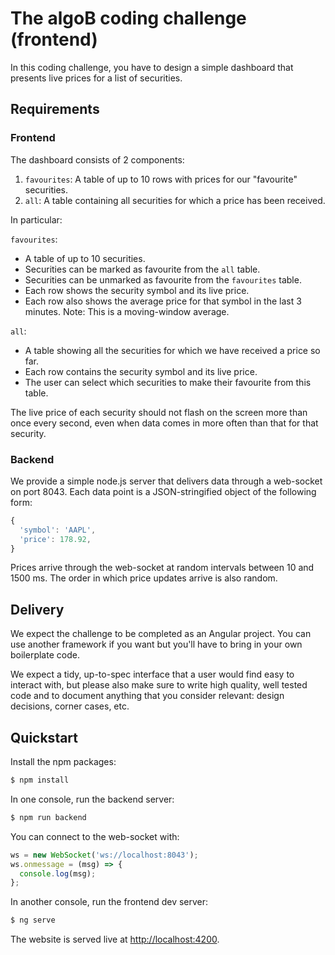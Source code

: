 # The algoB coding challenge (frontend)

In this coding challenge, you have to design a simple dashboard that presents
live prices for a list of securities.

## Requirements

### Frontend

The dashboard consists of 2 components:

1. `favourites`: A table of up to 10 rows with prices for our "favourite"
   securities.
2. `all`: A table containing all securities for which a price has been received.

In particular:

`favourites`:

* A table of up to 10 securities.
* Securities can be marked as favourite from the `all` table.
* Securities can be unmarked as favourite from the `favourites` table.
* Each row shows the security symbol and its live price.
* Each row also shows the average price for that symbol in the last 3 minutes.
  Note: This is a moving-window average.

`all`:

* A table showing all the securities for which we have received a price so far.
* Each row contains the security symbol and its live price.
* The user can select which securities to make their favourite from this table.

The live price of each security should not flash on the screen more than once
every second, even when data comes in more often than that for that security.

### Backend

We provide a simple node.js server that delivers data through a web-socket on
port 8043. Each data point is a JSON-stringified object of the following form:

```js
{
  'symbol': 'AAPL',
  'price': 178.92,
}
```

Prices arrive through the web-socket at random intervals between 10 and 1500 ms.
The order in which price updates arrive is also random.

## Delivery

We expect the challenge to be completed as an Angular project. You can use
another framework if you want but you'll have to bring in your own boilerplate
code.

We expect a tidy, up-to-spec interface that a user would find easy to interact
with, but please also make sure to write high quality, well tested code and to
document anything that you consider relevant: design decisions, corner cases,
etc.

## Quickstart

Install the npm packages:

```bash
$ npm install
```

In one console, run the backend server:

```bash
$ npm run backend
```

You can connect to the web-socket with:

```js
ws = new WebSocket('ws://localhost:8043');
ws.onmessage = (msg) => {
  console.log(msg);
};
```

In another console, run the frontend dev server:

```bash
$ ng serve
```

The website is served live at <http://localhost:4200>.
